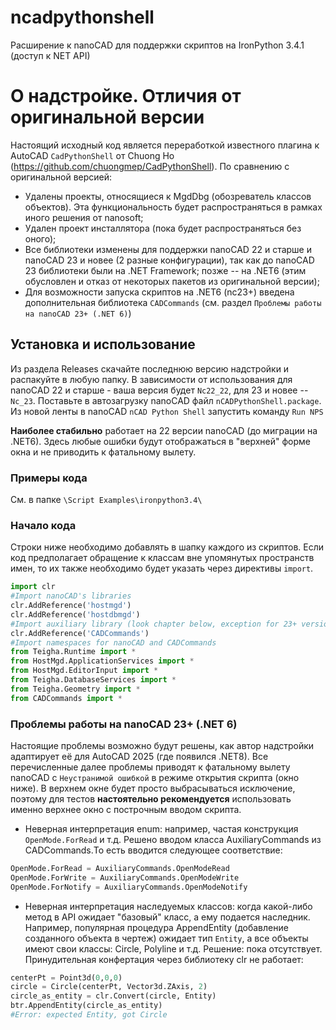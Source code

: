 # ncadpythonshell
Расширение к nanoCAD для поддержки скриптов на IronPython 3.4.1 (доступ к NET API)

# О надстройке. Отличия от оригинальной версии
Настоящий исходный код является переработкой известного плагина к AutoCAD `CadPythonShell` от Chuong Ho (https://github.com/chuongmep/CadPythonShell).
По сравнению с оригинальной версией:
* Удалены проекты, относящиеся к MgdDbg (обозреватель классов объектов). Эта функциональность будет распространяться в рамках иного решения от nanosoft;
* Удален проект инсталлятора (пока будет распространяться без оного);
* Все библиотеки изменены для поддержки nanoCAD 22 и старше и nanoCAD 23 и новее (2 разные конфигурации), так как до nanoCAD 23 библиотеки были на .NET Framework; позже -- на .NET6 (этим обусловлен и отказ от некоторых пакетов из оригинальной версии);
* Для возможности запуска скриптов на .NET6 (nc23+) введена дополнительная библиотека `CADCommands` (см. раздел `Проблемы работы на nanoCAD 23+ (.NET 6)`)


## Установка и использование

Из раздела Releases скачайте последнюю версию надстройки и распакуйте в любую папку. В зависимости от использования для nanoCAD 22 и старше - ваша версия будет `Nc22_22`, для 23 и новее -- `Nc_23`.
Поставьте в автозагрузку nanoCAD файл `nCADPythonShell.package`.
Из новой ленты в nanoCAD `nCAD Python Shell` запустить команду `Run NPS`

__Наиболее стабильно__ работает на 22 версии nanoCAD (до миграции на .NET6). Здесь любые ошибки будут отображаться в "верхней" форме окна и не приводить к фатальному вылету.

### Примеры кода

См. в папке `\Script Examples\ironpython3.4\`

### Начало кода

Строки ниже необходимо добавлять в шапку каждого из скриптов. Если код предполагает обращение к классам вне упомянутых пространств имен, то их также необходимо будет указать через директивы `import`.
```python
import clr
#Import nanoCAD's libraries
clr.AddReference('hostmgd')
clr.AddReference('hostdbmgd')
#Import auxiliary library (look chapter below, exception for 23+ versions)
clr.AddReference('CADCommands')
#Import namespaces for nanoCAD and CADCommands
from Teigha.Runtime import *
from HostMgd.ApplicationServices import *
from HostMgd.EditorInput import *
from Teigha.DatabaseServices import *
from Teigha.Geometry import *
from CADCommands import *
```

### Проблемы работы на nanoCAD 23+ (.NET 6)

Настоящие проблемы возможно будут решены, как автор надстройки адаптирует её для AutoCAD 2025 (где появился .NET8).
Все перечисленные далее проблемы приводят к фатальному вылету nanoCAD с `Неустранимой ошибкой` в режиме открытия скрипта (окно ниже). В верхнем окне будет просто выбрасываться исключение, поэтому для тестов __настоятельно рекомендуется__ использовать именно верхнее окно с построчным вводом скрипта.

* Неверная интерпретация enum: например, частая конструкция `OpenMode.ForRead` и т.д. Решено вводом класса AuxiliaryCommands из CADCommands.То есть вводится следующее соответствие:

```python
OpenMode.ForRead = AuxiliaryCommands.OpenModeRead
OpenMode.ForWrite = AuxiliaryCommands.OpenModeWrite
OpenMode.ForNotify = AuxiliaryCommands.OpenModeNotify
```

* Неверная интерпретация наследуемых классов: когда какой-либо метод в API ожидает "базовый" класс, а ему подается наследник. Например, популярная процедура AppendEntity (добавление созданного объекта в чертеж) ожидает тип `Entity`, а все объекты имеют свои классы: Circle, Polyline и т.д. Решение: пока отсутствует. Принудительная конфертация через библиотеку clr не работает:

```python
centerPt = Point3d(0,0,0)
circle = Circle(centerPt, Vector3d.ZAxis, 2)
circle_as_entity = clr.Convert(circle, Entity)
btr.AppendEntity(circle_as_entity)
#Error: expected Entity, got Circle
```